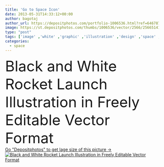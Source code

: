 ```yaml
---
title: 'Go to Space Icon'
date: 2013-05-31T14:33:12+00:00
author: bagotaj
author_url: https://depositphotos.com/portfolio-1006536.html?ref=64678756
image: https://st.depositphotos.com/thumbs/1006536/vector/2566/25665141/api_thumb_450.jpg?forcejpeg=true
type: "post"
tags: ['image' ,'white' ,'graphic' ,'illustration' ,'design' ,'space' ,'sky' ,'art' ,'vehicle' ,'black' ,'technology' ,'silhouette' ,'retro' ,'cartoon' ,'speed' ,'symbol' ,'star' ,'fantasy' ,'concept' ,'icon' ,'futuristic' ,'stylized' ,'fire' ,'flame' ,'grey' ,'earth' ,'planet' ,'science' ,'future' ,'fly' ,'clipart' ,'sketch' ,'ship' ,'galaxy' ,'flight' ,'alien' ,'orbit' ,'exploration' ,'cosmos' ,'satellite' ,'Go' ,'Orbiting' ,'doodle' ,'astronaut' ,'launch' ,'to' ,'rocket' ,'rocketship' ,'shuttle' ,'spaceship' ]
categories: 
  - space
---
```

<div aling="center">
            <font size="60"> Black and White Rocket Launch Illustration in Freely Editable Vector Format</font>   
</div>
<div>
    <a href='https://st.depositphotos.com/thumbs/1006536/vector/2566/25665141/api_thumb_450.jpg?forcejpeg=true?ref=64678756' target=_blank > Go "Depositphotos" to get lage size of this picture ->
        <img href='https://st.depositphotos.com/thumbs/1006536/vector/2566/25665141/api_thumb_450.jpg?forcejpeg=true?ref=64678756' src='https://st.depositphotos.com/1006536/2566/v/950/depositphotos_25665141-stock-illustration-go-to-space-icon.jpg?forcejpeg=true' alt='Black and White Rocket Launch Illustration in Freely Editable Vector Format' >
    </a>
</div>
